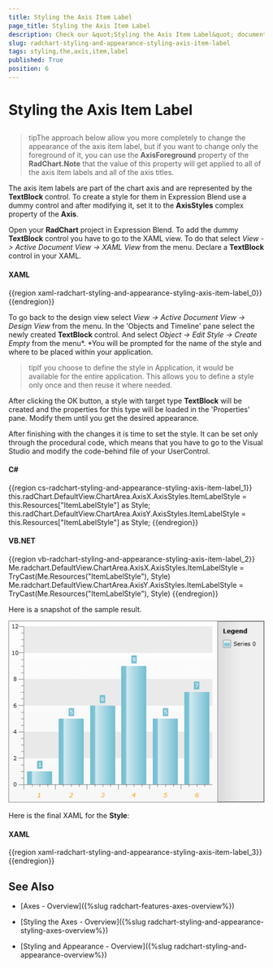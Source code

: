```yaml
---
title: Styling the Axis Item Label
page_title: Styling the Axis Item Label
description: Check our &quot;Styling the Axis Item Label&quot; documentation article for the RadChart {{ site.framework_name }} control.
slug: radchart-styling-and-appearance-styling-axis-item-label
tags: styling,the,axis,item,label
published: True
position: 6
---
```


# Styling the Axis Item Label



## 

>tipThe approach below allow you more completely to change the appearance of the axis item label, but if you want to change only the foreground of it, you can use the __AxisForeground__ property of the __RadChart.Note__ that the value of this property will get applied to all of the axis item labels and all of the axis titles.

The axis item labels are part of the chart axis and are represented by the __TextBlock__ control. To create a style for them in Expression Blend use a dummy control and after modifying it, set it to the __AxisStyles__ complex property of the __Axis__.

Open your __RadChart__ project in Expression Blend. To add the dummy __TextBlock__ control you have to go to the XAML view. To do that select *View -> Active Document View -> XAML View* from the menu. Declare a __TextBlock__ control in your XAML.

#### __XAML__

{{region xaml-radchart-styling-and-appearance-styling-axis-item-label_0}}
	<Grid x:Name="LayoutRoot"
	      Background="White">
	    <!--...-->
	    <TextBlock/>
	</Grid>
{{endregion}}



To go back to the design view select *View -> Active Document View -> Design View* from the menu. In the 'Objects and Timeline' pane select the newly created __TextBlock__ control. And select *Object -> Edit Style -> Create Empty* from the menu*. *You will be prompted for the name of the style and where to be placed within your application.

>tipIf you choose to define the style in Application, it would be available for the entire application. This allows you to define a style only once and then reuse it where needed.

After clicking the OK button, a style with target type __TextBlock__ will be created and the properties for this type will be loaded in the 'Properties' pane. Modify them until you get the desired appearance.

After finishing with the changes it is time to set the style. It can be set only through the procedural code, which means that you have to go to the Visual Studio and modify the code-behind file of your UserControl.

#### __C#__

{{region cs-radchart-styling-and-appearance-styling-axis-item-label_1}}
	this.radChart.DefaultView.ChartArea.AxisX.AxisStyles.ItemLabelStyle = this.Resources["ItemLabelStyle"] as Style;
	this.radChart.DefaultView.ChartArea.AxisY.AxisStyles.ItemLabelStyle = this.Resources["ItemLabelStyle"] as Style;
{{endregion}}



#### __VB.NET__

{{region vb-radchart-styling-and-appearance-styling-axis-item-label_2}}
	Me.radchart.DefaultView.ChartArea.AxisX.AxisStyles.ItemLabelStyle = TryCast(Me.Resources("ItemLabelStyle"), Style)
	Me.radchart.DefaultView.ChartArea.AxisY.AxisStyles.ItemLabelStyle = TryCast(Me.Resources("ItemLabelStyle"), Style)
{{endregion}}



Here is a snapshot of the sample result.

![WPF RadChart ](images/RadChart_StylingAxisItemLabel_04.png)

Here is the final XAML for the __Style__:

#### __XAML__

{{region xaml-radchart-styling-and-appearance-styling-axis-item-label_3}}
	<Style x:Key="ItemLabelStyle" TargetType="TextBlock">
	    <Setter Property="Foreground" Value="Orange" />
	    <Setter Property="FontSize" Value="13.333" />
	    <Setter Property="FontStyle" Value="Italic" />
	</Style>
{{endregion}}



## See Also

 * [Axes - Overview]({%slug radchart-features-axes-overview%})

 * [Styling the Axes - Overview]({%slug radchart-styling-and-appearance-styling-axes-overview%})

 * [Styling and Appearance - Overview]({%slug radchart-styling-and-appearance-overview%})
